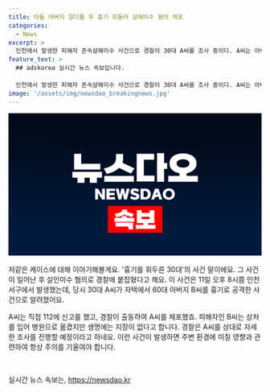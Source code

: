 ```yaml
---
title: 아들 아버지 말다툼 후 흉기 휘둘러 살해미수 혐의 체포
categories:
  - News
excerpt: >
  인천에서 발생한 피해자 존속살해미수 사건으로 경찰이 30대 A씨를 조사 중이다. A씨는 아버지에 대한 흉기 공격을 시도했으며, 경찰에 직접 신고한 후 체포됐다. 피해자 B씨는 부상을 입었지만 생명에는 지장이 없는 것으로 알려졌다. 사건 경위에 대한 자세한 조사가 이뤄지고 있다.
feature_text: >
  ## adskorea 실시간 뉴스 속보입니다.

  인천에서 발생한 피해자 존속살해미수 사건으로 경찰이 30대 A씨를 조사 중이다. A씨는 아버지에 대한 흉기 공격을 시도했으며, 경찰에 직접 신고한 후 체포됐다. 피해자 B씨는 부상을 입었지만 생명에는 지장이 없는 것으로 알려졌다. 사건 경위에 대한 자세한 조사가 이뤄지고 있다.
image: '/assets/img/newsdao_breakingnews.jpg'
---
```


<p><img src="/assets/img/newsdao_breakingnews.jpg" alt="adskorea 속보" /></p>

<p>저같은 케이스에 대해 이야기해볼게요. '흉기를 휘두른 30대'의 사건 말이에요. 그 사건이 일어난 후 살인미수 혐의로 경찰에 붙잡혔다고 해요. 이 사건은 11일 오후 8시쯤 인천 서구에서 발생했는데, 당시 30대 A씨가 자택에서 60대 아버지 B씨를 흉기로 공격한 사건으로 알려졌어요.</p>

<p>A씨는 직접 112에 신고를 했고, 경찰이 출동하여 A씨를 체포했죠. 피해자인 B씨는 상처를 입어 병원으로 옮겼지만 생명에는 지장이 없다고 합니다. 경찰은 A씨를 상대로 자세한 조사를 진행할 예정이라고 하네요. 이런 사건이 발생하면 주변 환경에 미칠 영향과 관련하여 항상 주의를 기울여야 합니다.</p>

<p data-ke-size="size16">&nbsp;</p>
실시간 뉴스 속보는, <a href="https://newsdao.kr" rel="dofollow">https://newsdao.kr</a>


